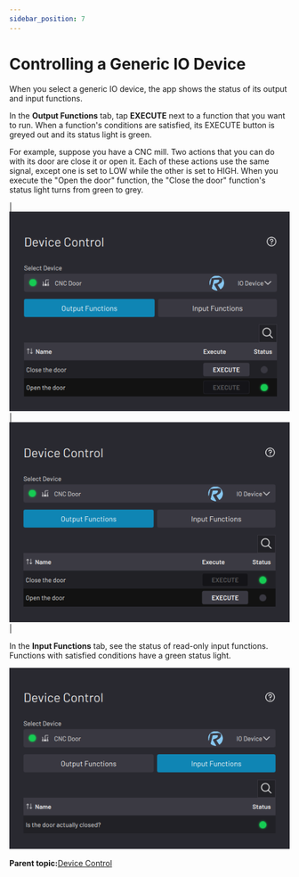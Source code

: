 ```yaml
---
sidebar_position: 7
---
```


# Controlling a Generic IO Device

When you select a generic IO device, the app shows the status of its output and input functions.

In the **Output Functions** tab, tap **EXECUTE** next to a function that you want to run. When a function's conditions are satisfied, its EXECUTE button is greyed out and its status light is green.

For example, suppose you have a CNC mill. Two actions that you can do with its door are close it or open it. Each of these actions use the same signal, except one is set to LOW while the other is set to HIGH. When you execute the "Open the door" function, the "Close the door" function's status light turns from green to grey.

|![](../Images/DeviceControls/GenericIODevice-OutputFunctions-OpenDoor.png)|![](../Images/DeviceControls/GenericIODevice-OutputFunctions-CloseDoor.png)|

In the **Input Functions** tab, see the status of read-only input functions. Functions with satisfied conditions have a green status light.

![](../Images/DeviceControls/GenericIODevice-InputFunctions-DoorClosed.png)

**Parent topic:**[Device Control](../DeviceControls/DeviceControlOverview.md)

